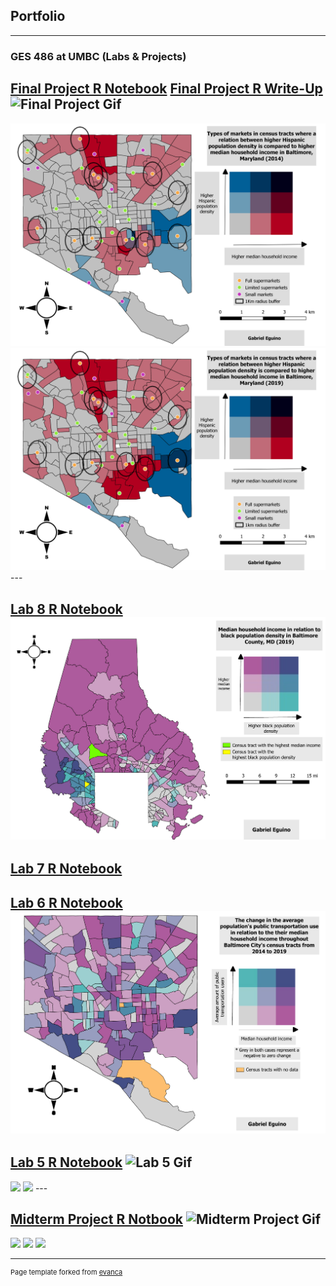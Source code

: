 ## Portfolio

---

### GES 486 at UMBC (Labs & Projects)

[Final Project R Notebook](/Final_Project/Eguino_FinalProject.html)
[Final Project R Write-Up](<img src="/Final_Project/Eguino_FinalProject_WriteUp.pdf"/>)
![Final Project Gif](https://media.giphy.com/media/JUV9mOKDW1I9hb3TuL/giphy.gif)
---
<img src="/Final_Project/2014_Final_Project.png"/>

<img src="/Final_Project/2019_Final_Project.png"/>
---

[Lab 8 R Notebook](/Lab_8/Eguino_Lab8.html)
<img src="/Lab_8/Lab8_Bivariate.pdf"/>
---

[Lab 7 R Notebook](/Lab_7/Eguino_Lab7.html)
---

[Lab 6 R Notebook](/Lab_6/Eguino_Lab6.html)
<img src="/Lab_6/Eguino_Lab6_BivariateMap.pdf"/>
---

[Lab 5 R Notebook](/Lab_5/Eguino_Actual_Lab5.html)
![Lab 5 Gif](https://media.giphy.com/media/1LBZU6rOi8D5lMpHdF/giphy.gif)
---
<img src="/Lab_5/whitepop_2010-2014.png"/>

<img src="/Lab_5/whitepop_2014-2019.png"/>
---

[Midterm Project R Notbook](/Midterm/Eguino_Lab5.html)
![Midterm Project Gif](https://media.giphy.com/media/Ijsjn52GNW7EwVZviP/giphy.gif)
---
<img src="/Midterm/Bmore_pop_dens_2009.png"/>

<img src="/Midterm/Bmore_pop_dens_2014.png"/>

<img src="/Midterm/Bmore_pop_dens_2019.png"/>

---
<p style="font-size:11px">Page template forked from <a href="https://github.com/evanca/quick-portfolio">evanca</a></p>
<!-- Remove above link if you don't want to attibute -->
